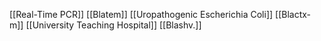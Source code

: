 [[Real-Time PCR]]
[[Blatem]]
[[Uropathogenic Escherichia Coli]]
[[Blactx-m]]
[[University Teaching Hospital]]
[[Blashv.]]

